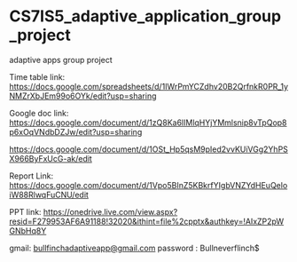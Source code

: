 # CS7IS5_adaptive_application_group_project
adaptive apps group project

Time table link:
https://docs.google.com/spreadsheets/d/1IWrPmYCZdhv20B2QrfnkR0PR_1yNMZrXbJEm99o6OYk/edit?usp=sharing

Google doc link:
https://docs.google.com/document/d/1zQ8Ka6lIMlqHYjYMmlsnip8vTpQop8p6xOqVNdbDZJw/edit?usp=sharing

https://docs.google.com/document/d/1OSt_Hp5qsM9pIed2vvKUiVGg2YhPSX966ByFxUcG-ak/edit

Report Link:
https://docs.google.com/document/d/1Vpo5BInZ5KBkrfYIgbVNZYdHEuQeloiW88RlwqFuCNU/edit

PPT link:
https://onedrive.live.com/view.aspx?resid=F279953AF6A91188!32020&ithint=file%2cpptx&authkey=!AIxZP2pWGNbHq8Y

gmail: bullfinchadaptiveapp@gmail.com
password : Bullneverflinch$
